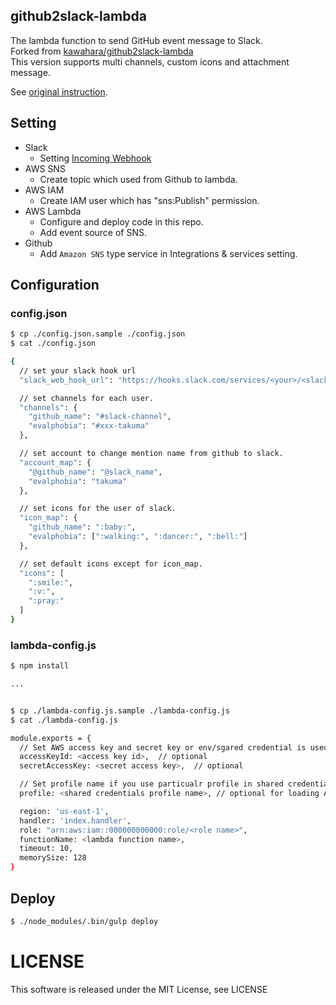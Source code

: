 github2slack-lambda
----

The lambda function to send GitHub event message to Slack.  
Forked from [kawahara/github2slack-lambda](https://github.com/kawahara/github2slack-lambda)  
This version supports multi channels, custom icons and attachment message.  

See [original instruction](https://github.com/kawahara/github2slack-lambda).

## Setting

- Slack
    - Setting [Incoming Webhook](https://slack.com/apps/A0F7XDUAZ-incoming-webhooks)
- AWS SNS
    - Create topic which used from Github to lambda.
- AWS IAM
    - Create IAM user which has "sns:Publish" permission.
- AWS Lambda
    - Configure and deploy code in this repo.
    - Add event source of SNS.
- Github
    - Add `Amazon SNS` type service in Integrations & services setting.


## Configuration

### config.json

```bash
$ cp ./config.json.sample ./config.json
$ cat ./config.json

{
  // set your slack hook url
  "slack_web_hook_url": "https://hooks.slack.com/services/<your>/<slack>/<endpoint>",

  // set channels for each user.
  "channels": {
    "github_name": "#slack-channel",
    "evalphobia": "#xxx-takuma"
  },

  // set account to change mention name from github to slack.
  "account_map": {
    "@github_name": "@slack_name",
    "evalphobia": "takuma"
  },

  // set icons for the user of slack.
  "icon_map": {
    "github_name": ":baby:",
    "evalphobia": [":walking:", ":dancer:", ":bell:"]
  },

  // set default icons except for icon_map.
  "icons": [
    ":smile:",
    ":v:",
    ":pray:"
  ]
}
```


### lambda-config.js

```bash
$ npm install

...


$ cp ./lambda-config.js.sample ./lambda-config.js
$ cat ./lambda-config.js

module.exports = {
  // Set AWS access key and secret key or env/sgared credential is used.
  accessKeyId: <access key id>,  // optional
  secretAccessKey: <secret access key>,  // optional

  // Set profile name if you use particualr profile in shared credential. ($HOME/.aws/credentials)
  profile: <shared credentials profile name>, // optional for loading AWS credientail from custom profile

  region: 'us-east-1',
  handler: 'index.handler',
  role: "arn:aws:iam::000000000000:role/<role name>",
  functionName: <lambda function name>,
  timeout: 10,
  memorySize: 128
}
```


## Deploy

```bash
$ ./node_modules/.bin/gulp deploy
```

# LICENSE

This software is released under the MIT License, see LICENSE
